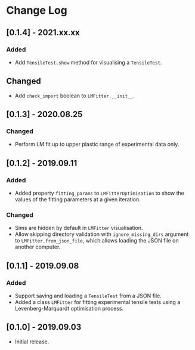 # Change Log

## [0.1.4] - 2021.xx.xx

### Added

- Add `TensileTest.show` method for visualising a `TensileTest`.

## Changed

- Add `check_import` boolean to `LMFitter.__init__`.

## [0.1.3] - 2020.08.25

### Changed

- Perform LM fit up to upper plastic range of experimental data only.

## [0.1.2] - 2019.09.11

### Added

- Added property `fitting_params` to `LMFitterOptimisation` to show the values of the fitting parameters at a given iteration.

### Changed

- Sims are hidden by default in `LMFitter` visualisation.
- Allow skipping directory validation with `ignore_missing_dirs` argument to `LMFitter.from_json_file`, which allows loading the JSON file on another computer.

## [0.1.1] - 2019.09.08

### Added

- Support saving and loading a `TensileTest` from a JSON file.
- Added a class `LMFitter` for fitting experimental tensile tests using a Levenberg-Marquardt optimisation process.

## [0.1.0] - 2019.09.03

- Initial release.
